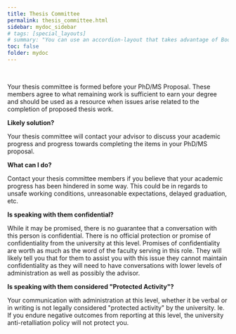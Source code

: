 ```yaml
---
title: Thesis Committee
permalink: thesis_committee.html
sidebar: mydoc_sidebar
# tags: [special_layouts]
# summary: "You can use an accordion-layout that takes advantage of Bootstrap styling. This is useful for an FAQ page."
toc: false
folder: mydoc
---
```


<p>&nbsp;</p>

<p>Your thesis committee is formed before your PhD/MS Proposal. These members agree to what remaining work is sufficient to earn your degree and should be used as a resource when issues arise related to the completion of proposed thesis work.</p>

<p><b>Likely solution?</b></p>
   <p>Your thesis committee will contact your advisor to discuss your academic progress and progress towards completing the items in your PhD/MS proposal.</p>

<p><b>What can I do?</b></p>
   <p>Contact your thesis committee members if you believe that your academic progress has been hindered in some way. This could be in regards to unsafe working conditions, unreasonable expectations, delayed graduation, etc.</p>

<p><b>Is speaking with them confidential?</b></p>
   <p class="answer">While it may be promised, there is no guarantee that a conversation with this person is confidential. There is no official protection or promise of confidentiality from the university at this level. Promises of confidentiality are worth as much as the word of the faculty serving in this role. They will likely tell you that for them to assist you with this issue they cannot maintain confidentiality as they will need to have conversations with lower levels of administration as well as possibly the advisor.</p>

<p><b>Is speaking with them considered "Protected Activity"?</b></p>
   <p class="answer">Your communication with administration at this level, whether it be verbal or in writing is not legally considered "protected activity" by the university. Ie. If you endure negative outcomes from reporting at this level, the university anti-retalliation policy will not protect you.</p>

<script>
    if(location.hash !== null && location.hash !== "")
    {
        var url = location.hash.endsWith("-1") ? location.hash.substring(0, location.hash.length-2) : location.hash;
        $(url + ".collapse").collapse("show");
    }
</script>